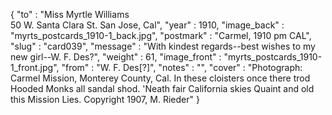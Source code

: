{
  "to" : "Miss Myrtle Williams<br> 50 W. Santa Clara St. San Jose, Cal",
  "year" : 1910,
  "image_back" : "myrts_postcards_1910-1_back.jpg",
  "postmark" : "Carmel, 1910 pm CAL",
  "slug" : "card039",
  "message" : "With kindest regards--best wishes to my new girl--W. F. Des?",
  "weight" : 61,
  "image_front" : "myrts_postcards_1910-1_front.jpg",
  "from" : "W. F. Des[?]",
  "notes" : "",
  "cover" : "Photograph: Carmel Mission, Monterey County, Cal. In these cloisters once there trod Hooded Monks all sandal shod. 'Neath fair California skies Quaint and old this Mission Lies. Copyright 1907, M. Rieder"
}
